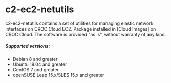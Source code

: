 # c2-ec2-netutils
c2-ec2-netutils contains a set of utilities for managing elastic network interfaces on CROC Cloud EC2.
Package installed in [Cloud Images] on CROC Cloud.
The software is provided "as is", without warranty of any kind.

##### Supported versions:
 - Debian 8 and greater
 - Ubuntu 18.04 and greater
 - CentOS 7 and greater
 - openSUSE Leap 15.x/SLES 15.x and greater
 
